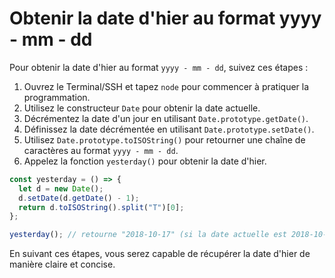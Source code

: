 # Obtenir la date d'hier au format yyyy - mm - dd

Pour obtenir la date d'hier au format `yyyy - mm - dd`, suivez ces étapes :

1. Ouvrez le Terminal/SSH et tapez `node` pour commencer à pratiquer la programmation.
2. Utilisez le constructeur `Date` pour obtenir la date actuelle.
3. Décrémentez la date d'un jour en utilisant `Date.prototype.getDate()`.
4. Définissez la date décrémentée en utilisant `Date.prototype.setDate()`.
5. Utilisez `Date.prototype.toISOString()` pour retourner une chaîne de caractères au format `yyyy - mm - dd`.
6. Appelez la fonction `yesterday()` pour obtenir la date d'hier.

```js
const yesterday = () => {
  let d = new Date();
  d.setDate(d.getDate() - 1);
  return d.toISOString().split("T")[0];
};

yesterday(); // retourne "2018-10-17" (si la date actuelle est 2018-10-18)
```

En suivant ces étapes, vous serez capable de récupérer la date d'hier de manière claire et concise.

